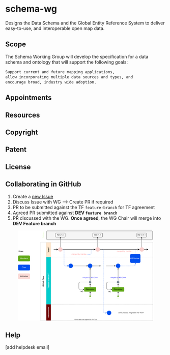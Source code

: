# schema-wg
Designs the Data Schema and the Global Entity Reference System to deliver easy-to-use, and interoperable open map data.

## Scope
The Schema Working Group will develop the specification for a data schema and ontology that will support the following goals:

    Support current and future mapping applications,
    allow incorporating multiple data sources and types, and
    encourage broad, industry wide adoption.
    
## Appointments 

## Resources

## Copyright

## Patent

## License

## Collaborating in GitHub

1. Create a [new Issue](https://github.com/OvertureMaps/map-data-wg/issues)
2. Discuss Issue with WG --> Create PR if required
3. PR to be submitted against the TF ```feature-branch``` for TF agreement
4. Agreed PR submitted against **DEV ```feature branch```**
4. PR discussed with the WG. **Once agreed**, the WG Chair will merge into **DEV Feature branch**
 
<figure>
	<img src="images/submission_process.svg" alt="submission_process">
	<figcaption></figcaption>
</figure>


## Help
[add helpdesk email]
